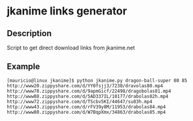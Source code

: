 # jkanime links generator

## Description
Script to get direct download links from jkanime.net

## Example
```
[mauricio@linux jkanime]$ python jkanime.py dragon-ball-super 80 85
http://www20.zippyshare.com/d/YY0fsjj3/7230/dravolas80.mp4
http://www78.zippyshare.com/d/9apmGicf/22498/dragobolas81.mp4
http://www88.zippyshare.com/d/5AD337IL/10177/drabolas82h.mp4
http://www72.zippyshare.com/d/TScbv5KI/44647/su83h.mp4
http://www43.zippyshare.com/d/rFV39y8M/11953/drabolas84.mp4
http://www80.zippyshare.com/d/W7BqpXmx/34863/drabolas85.mp4

```
